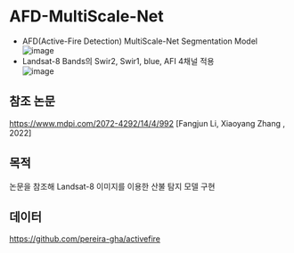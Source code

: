 # AFD-MultiScale-Net
- AFD(Active-Fire Detection) MultiScale-Net Segmentation Model
 ![image](https://github.com/AIKONG2024/AFD-MultiScale-Net/assets/154941894/bcadcf51-d3b4-45c4-bf50-a7ce8c476ec4)
- Landsat-8 Bands의 Swir2, Swir1, blue, AFI 4채널 적용  
 ![image](https://github.com/AIKONG2024/AFD-MultiScale-Net/assets/154941894/b5b11c07-b907-4c44-87c5-e740a219a998)

## 참조 논문 
https://www.mdpi.com/2072-4292/14/4/992 [Fangjun Li, Xiaoyang Zhang , 2022] 

## 목적  
논문을 참조해 Landsat-8 이미지를 이용한 산불 탐지 모델 구현

## 데이터  
https://github.com/pereira-gha/activefire
